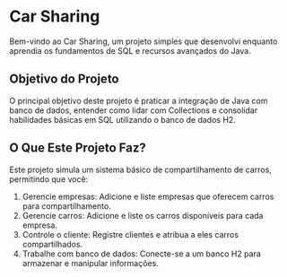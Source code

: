 # Car Sharing

Bem-vindo ao Car Sharing, um projeto simples que desenvolvi enquanto aprendia os fundamentos de SQL e recursos avançados do Java.
## Objetivo do Projeto

O principal objetivo deste projeto é praticar a integração de Java com banco de dados, entender como lidar com Collections e consolidar habilidades básicas em SQL utilizando o banco de dados H2.
## O Que Este Projeto Faz?

Este projeto simula um sistema básico de compartilhamento de carros, permitindo que você:

  1. Gerencie empresas: Adicione e liste empresas que oferecem carros para compartilhamento.
  2. Gerencie carros: Adicione e liste os carros disponíveis para cada empresa.
  3. Controle o cliente: Registre clientes e atribua a eles carros compartilhados.
  4. Trabalhe com banco de dados: Conecte-se a um banco H2 para armazenar e manipular informações.
